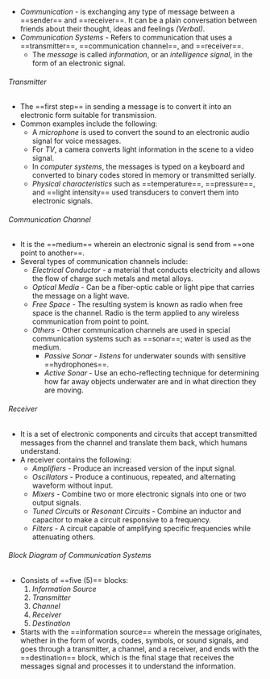 - *Communication* - is exchanging any type of message between a ==sender== and ==receiver==. It can be a plain conversation between friends about their thought, ideas and feelings *(Verbal)*.
- *Communication Systems* - Refers to communication that uses a ==transmitter==, ==communication channel==, and ==receiver==.
	- The *message* is called *information*, or an *intelligence signal*, in the form of an electronic signal.

###### Transmitter
- The ==first step== in sending a message is to convert it into an electronic form suitable for transmission.
- Common examples include the following:
	- A *microphone* is used to convert the sound to an electronic audio signal for voice messages.
	- For *TV*, a camera converts light information in the scene to a video signal.
	- In *computer systems*, the messages is typed on a keyboard and converted to binary codes stored in memory or transmitted serially.
	- *Physical characteristics* such as ==temperature==, ==pressure==, and ==light intensity== used transducers to convert them into electronic signals.

###### Communication Channel
- It is the ==medium== wherein an electronic signal is send from ==one point to another==.
- Several types of communication channels include:
	- *Electrical Conductor* - a material that conducts electricity and allows the flow of charge such metals and metal alloys.
	- *Optical Media* - Can be a fiber-optic cable or light pipe that carries the message on a light wave.
	- *Free Space* - The resulting system is known as radio when free space is the channel. Radio is the term applied to any wireless communication from point to point.
	- *Others* - Other communication channels are used in special communication systems such as ==sonar==; water is used as the medium.
		- *Passive Sonar* - *listens* for underwater sounds with sensitive ==hydrophones==.
		- *Active Sonar* - Use an echo-reflecting technique for determining how far away objects underwater are and in what direction they are moving.

###### Receiver
- It is a set of electronic components and circuits that accept transmitted messages from the channel and translate them back, which humans understand.
- A receiver contains the following:
	- *Amplifiers* - Produce an increased version of the input signal.
	- *Oscillators* - Produce a continuous, repeated, and alternating waveform without input.
	- *Mixers* - Combine two or more electronic signals into one or two output signals.
	- *Tuned Circuits* or *Resonant Circuits* - Combine an inductor and capacitor to make a circuit responsive to a frequency.
	- *Filters* - A circuit capable of amplifying specific frequencies while attenuating others.


###### Block Diagram of Communication Systems
- Consists of ==five (5)== blocks:
	1. *Information Source*
	2. *Transmitter*
	3. *Channel*
	4. *Receiver*
	5. *Destination*
- Starts with the ==information source== wherein the message originates, whether in the form of words, codes, symbols, or sound signals, and goes through a transmitter, a channel, and a receiver, and ends with the ==destination== block, which is the final stage that receives the messages signal and processes it to understand the information.